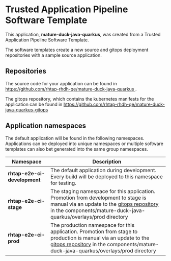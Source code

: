 # Trusted Application Pipeline Software Template

This application, **mature-duck-java-quarkus**, was created from a Trusted Application Pipeline Software Template.

The software templates create a new source and gitops deployment repositories with a sample source application. 

## Repositories

The source code for your application can be found in [https://github.com/rhtap-rhdh-qe/mature-duck-java-quarkus ](https://github.com/rhtap-rhdh-qe/mature-duck-java-quarkus ).
 
The gitops repository, which contains the kubernetes manifests for the application can be found in 
[https://github.com/rhtap-rhdh-qe/mature-duck-java-quarkus-gitops ](https://github.com/rhtap-rhdh-qe/mature-duck-java-quarkus-gitops ) 

## Application namespaces 

The default application will be found in the following namespaces. Applications can be deployed into unique namespaces or multiple software templates can also bet generated into the same group namespaces.  

|  Namespace   |  Description   |  
| -------- | -------- |   
| **rhtap-e2e-ci-development** | The default application during development. Every build will be deployed to this namespace for testing. | 
| **rhtap-e2e-ci-stage** | The staging namespace for this application. Promotion from development to stage is manual via an update to the [gitops repository](https://github.com/rhtap-rhdh-qe/mature-duck-java-quarkus-gitops ) in the components/mature-duck-java-quarkus/overlays/prod directory |  
| **rhtap-e2e-ci-prod** | The production namespace for this application. Promotion from stage to production is manual via an update to the [gitops repository](https://github.com/rhtap-rhdh-qe/mature-duck-java-quarkus-gitops ) in the components/mature-duck-java-quarkus/overlays/prod directory | 